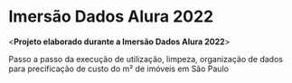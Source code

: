 # Imersão Dados Alura 2022
<**Projeto elaborado durante a Imersão Dados Alura 2022**>

Passo a passo da execução de utilização, limpeza, organização de dados para precificação de custo do m² de imóveis em São Paulo



